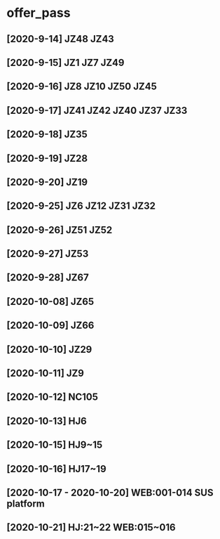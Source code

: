 # offer_pass
## [2020-9-14] JZ48 JZ43

## [2020-9-15] JZ1 JZ7 JZ49

## [2020-9-16] JZ8 JZ10 JZ50 JZ45

## [2020-9-17] JZ41 JZ42 JZ40 JZ37 JZ33

## [2020-9-18] JZ35

## [2020-9-19] JZ28

## [2020-9-20] JZ19

## [2020-9-25] JZ6 JZ12 JZ31 JZ32

## [2020-9-26] JZ51 JZ52

## [2020-9-27] JZ53

## [2020-9-28] JZ67

## [2020-10-08] JZ65

## [2020-10-09] JZ66

## [2020-10-10] JZ29

## [2020-10-11] JZ9

## [2020-10-12] NC105

## [2020-10-13] HJ6

## [2020-10-15] HJ9~15

## [2020-10-16] HJ17~19

## [2020-10-17 -  2020-10-20] WEB:001-014 SUS platform

## [2020-10-21] HJ:21~22 WEB:015~016

